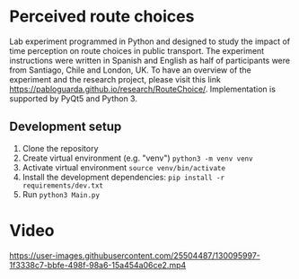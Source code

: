 # Perceived route choices
Lab experiment programmed in Python and designed to study the impact of time perception on route choices in public transport. The experiment instructions were written in Spanish and English as half of participants were from Santiago, Chile and London, UK. To have an overview of the experiment and the research project, please visit this link 
https://pabloguarda.github.io/research/RouteChoice/. Implementation is supported by PyQt5 and Python 3.

## Development setup

1. Clone the repository
2. Create virtual environment (e.g. "venv") `python3 -m venv venv`
3. Activate virtual environment `source venv/bin/activate`
3. Install the development dependencies: `pip install -r requirements/dev.txt`
4. Run `python3 Main.py`

# Video 
https://user-images.githubusercontent.com/25504487/130095997-1f3338c7-bbfe-498f-98a6-15a454a06ce2.mp4
